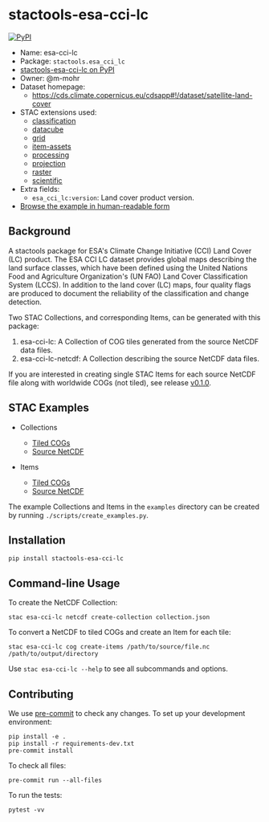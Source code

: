 # stactools-esa-cci-lc

[![PyPI](https://img.shields.io/pypi/v/stactools-esa-cci-lc)](https://pypi.org/project/stactools-esa-cci-lc/)

- Name: esa-cci-lc
- Package: `stactools.esa_cci_lc`
- [stactools-esa-cci-lc on PyPI](https://pypi.org/project/stactools-esa-cci-lc/)
- Owner: @m-mohr
- Dataset homepage:
  - <https://cds.climate.copernicus.eu/cdsapp#!/dataset/satellite-land-cover>
- STAC extensions used:
  - [classification](https://github.com/stac-extensions/classification/)
  - [datacube](https://github.com/stac-extensions/datacube/)
  - [grid](https://github.com/stac-extensions/grid/)
  - [item-assets](https://github.com/stac-extensions/item-assets)
  - [processing](https://github.com/stac-extensions/processing/)
  - [projection](https://github.com/stac-extensions/projection/)
  - [raster](https://github.com/stac-extensions/raster/)
  - [scientific](https://github.com/stac-extensions/scientific)
- Extra fields:
  - `esa_cci_lc:version`: Land cover product version.
- [Browse the example in human-readable form](https://radiantearth.github.io/stac-browser/#/external/raw.githubusercontent.com/stactools-packages/esa-cci-lc/main/examples/catalog.json)

## Background

A stactools package for ESA's Climate Change Initiative (CCI) Land Cover (LC)
product. The ESA CCI LC dataset provides global maps describing the land surface classes,
which have been defined using the United Nations Food and Agriculture
Organization's (UN FAO) Land Cover Classification System (LCCS).
In addition to the land cover (LC) maps, four quality flags are produced to
document the reliability of the classification and change detection.

Two STAC Collections, and corresponding Items, can be generated with this package:

1. esa-cci-lc: A Collection of COG tiles generated from the source NetCDF data files.
2. esa-cci-lc-netcdf: A Collection describing the source NetCDF data files.

If you are interested in creating single STAC Items for each source NetCDF file along with worldwide COGs (not tiled), see release [v0.1.0](https://github.com/stactools-packages/esa-cci-lc/releases/tag/v0.1.0).

## STAC Examples

- Collections
  - [Tiled COGs](examples/esa-cci-lc/collection.json)
  - [Source NetCDF](examples/esa-cci-lc-netcdf/collection.json)

- Items
  - [Tiled COGs](examples/esa-cci-lc/C3S-LC-L4-LCCS-Map-300m-P1Y-2018-v2.1.1-N79W180/C3S-LC-L4-LCCS-Map-300m-P1Y-2018-v2.1.1-N79W180.json)
  - [Source NetCDF](examples/esa-cci-lc-netcdf/C3S-LC-L4-LCCS-Map-300m-P1Y-2018-v2.1.1/C3S-LC-L4-LCCS-Map-300m-P1Y-2018-v2.1.1.json)

The example Collections and Items in the `examples` directory can be created by running `./scripts/create_examples.py`.

## Installation

```shell
pip install stactools-esa-cci-lc
```

## Command-line Usage

To create the NetCDF Collection:

```shell
stac esa-cci-lc netcdf create-collection collection.json
```

To convert a NetCDF to tiled COGs and create an Item for each tile:

```shell
stac esa-cci-lc cog create-items /path/to/source/file.nc /path/to/output/directory
```

Use `stac esa-cci-lc --help` to see all subcommands and options.

## Contributing

We use [pre-commit](https://pre-commit.com/) to check any changes.
To set up your development environment:

```shell
pip install -e .
pip install -r requirements-dev.txt
pre-commit install
```

To check all files:

```shell
pre-commit run --all-files
```

To run the tests:

```shell
pytest -vv
```
